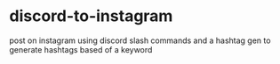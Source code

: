 # discord-to-instagram
post on instagram using discord slash commands and a hashtag gen to generate hashtags based of a keyword
